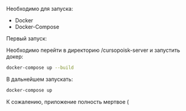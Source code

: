 Необходимо для запуска:

* Docker
* Docker-Compose

Первый запуск:

Необходимо перейти в директорию /cursopoisk-server и запустить докер:

```bash
docker-compose up --build
```

В дальнейшем запускать:

```bash
docker-compose up
```

 К сожалению, приложение полность мертвое (
 
